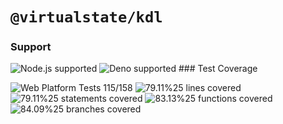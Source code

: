 # `@virtualstate/kdl`

[//]: # (badges)

### Support

 ![Node.js supported](https://img.shields.io/badge/node-%3E%3D16.0.0-blue) ![Deno supported](https://img.shields.io/badge/deno-%3E%3D1.17.0-blue) ### Test Coverage

 ![Web Platform Tests 115/158](https://img.shields.io/badge/Web%20Platform%20Tests-115%2F158-brightgreen) ![79.11%25 lines covered](https://img.shields.io/badge/lines-79.11%25-yellow) ![79.11%25 statements covered](https://img.shields.io/badge/statements-79.11%25-yellow) ![83.13%25 functions covered](https://img.shields.io/badge/functions-83.13%25-brightgreen) ![84.09%25 branches covered](https://img.shields.io/badge/branches-84.09%25-brightgreen)

[//]: # (badges)
